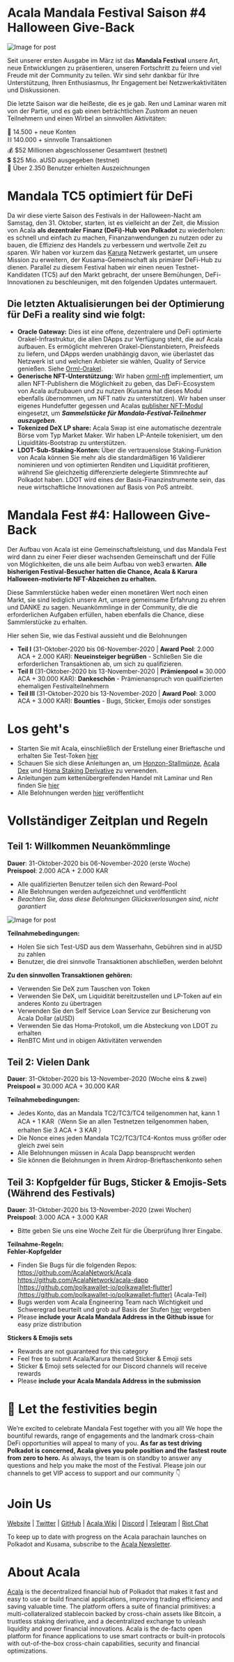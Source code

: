 # Acala Mandala Festival Saison #4 Halloween Give-Back

![Image for post](https://miro.medium.com/max/1600/1*7K9WRrmw92edbRTDZESqZQ.jpeg)

Seit unserer ersten Ausgabe im März ist das **Mandala Festival** unsere Art, neue Entwicklungen zu präsentieren, unseren Fortschritt zu feiern und viel Freude mit der Community zu teilen. Wir sind sehr dankbar für Ihre Unterstützung, Ihren Enthusiasmus, Ihr Engagement bei Netzwerkaktivitäten und Diskussionen.

Die letzte Saison war die heißeste, die es je gab. Ren und Laminar waren mit von der Partie, und es gab einen beträchtlichen Zustrom an neuen Teilnehmern und einen Wirbel an sinnvollen Aktivitäten:

👥 14.500 + neue Konten  
⛓️ 140.000 + sinnvolle Transaktionen  
💰 $52 Millionen abgeschlossener Gesamtwert (testnet)  
💲 $25 Mio. aUSD ausgegeben (testnet)  
🎉 Über 2.350 Benutzer erhielten Auszeichnungen

# Mandala TC5 optimiert für DeFi

Da wir diese vierte Saison des Festivals in der Halloween-Nacht am Samstag, den 31. Oktober, starten, ist es vielleicht an der Zeit, die Mission von Acala **als dezentraler Finanz (DeFi)-Hub von Polkadot** zu wiederholen: es schnell und einfach zu machen, Finanzanwendungen zu nutzen oder zu bauen, die Effizienz des Handels zu verbessern und wertvolle Zeit zu sparen. Wir haben vor kurzem das [Karura](https://medium.com/acalanetwork/introducing-karura-acalas-defi-parachain-on-kusama-af2f2695b07a) Netzwerk gestartet, um unsere Mission zu erweitern, der Kusama-Gemeinschaft als primärer DeFi-Hub zu dienen. Parallel zu diesem Festival haben wir einen neuen Testnet-Kandidaten (TC5) auf den Markt gebracht, der unsere Bemühungen, DeFi-Innovationen zu beschleunigen, mit den folgenden Updates untermauert.

## Die letzten Aktualisierungen bei der Optimierung für DeFi a reality sind wie folgt:

- **Oracle Gateway:** Dies ist eine offene, dezentralere und DeFi optimierte Orakel-Infrastruktur, die allen DApps zur Verfügung steht, die auf Acala aufbauen. Es ermöglicht mehreren Orakel-Dienstanbietern, Preisfeeds zu liefern, und DApps werden unabhängig davon, wie überlastet das Netzwerk ist und welchen Anbieter sie wählen, Quality of Service genießen. Siehe [Orml-Orakel](https://github.com/open-web3-stack/open-runtime-module-library/tree/master/oracle).
- **Generische NFT-Unterstützung:** Wir haben [orml-nft](https://github.com/open-web3-stack/open-runtime-module-library/tree/master/nft) implementiert, um allen NFT-Publishern die Möglichkeit zu geben, das DeFi-Ecosystem von Acala aufzubauen und zu nutzen (Kusama hat dieses Modul ebenfalls übernommen, um NFT nativ zu unterstützen). Wir haben unser eigenes Hundefutter gegessen und Acalas [publisher NFT-Modul](https://github.com/AcalaNetwork/Acala/blob/master/modules/nft/src/lib.rs) eingesetzt, um **_Sammelstücke für Mandala-Festival-Teilnehmer auszugeben_**.
- **Tokenized DeX LP share:** Acala Swap ist eine automatische dezentrale Börse vom Typ Market Maker. Wir haben LP-Anteile tokenisiert, um den Liquiditäts-Bootstrap zu unterstützen.
- **LDOT-Sub-Staking-Konten:** Über die vertrauenslose Staking-Funktion von Acala können Sie mehr als die standardmäßigen 16 Validierer nominieren und von optimierten Renditen und Liquidität profitieren, während Sie gleichzeitig differenzierte delegierte Stimmrechte auf Polkadot haben. LDOT wird eines der Basis-Finanzinstrumente sein, das neue wirtschaftliche Innovationen auf Basis von PoS antreibt.

# Mandala Fest #4: Halloween Give-Back

Der Aufbau von Acala ist eine Gemeinschaftsleistung, und das Mandala Fest wird dann zu einer Feier dieser wachsenden Gemeinschaft und der Fülle von Möglichkeiten, die uns alle beim Aufbau von web3 erwarten. **Alle bisherigen Festival-Besucher hatten die Chance, Acala & Karura Halloween-motivierte NFT-Abzeichen zu erhalten.**

Diese Sammlerstücke haben weder einen monetären Wert noch einen Markt, sie sind lediglich unsere Art, unsere gemeinsame Erfahrung zu ehren und DANKE zu sagen. Neuankömmlinge in der Community, die die erforderlichen Aufgaben erfüllen, haben ebenfalls die Chance, diese Sammlerstücke zu erhalten.

Hier sehen Sie, wie das Festival aussieht und die Belohnungen

- **Teil I** (31-Oktober-2020 bis 06-November-2020 | **Award Pool**: 2.000 ACA + 2.000 KAR): **Neueinsteiger begrüßen** - Schließen Sie die erforderlichen Transaktionen ab, um sich zu qualifizieren.
- **Teil II** (31-Oktober-2020 bis 13-November-2020 | **Prämienpool ≈** 30.000 ACA + 30.000 KAR): **Dankeschön** - Prämienanspruch von qualifizierten ehemaligen Festivalteilnehmern
- **Teil III** (31-Oktober-2020 bis 13-November-2020 | **Award Pool**: 3.000 ACA + 3.000 KAR): **Bounties** - Bugs, Sticker, Emojis oder sonstiges

# Los geht's

- Starten Sie mit Acala, einschließlich der Erstellung einer Brieftasche und erhalten Sie Test-Token [hier](https://github.com/AcalaNetwork/Acala/wiki/1.-Get-Started)
- Schauen Sie sich diese Anleitungen an, um [Honzon-Stallmünze](https://github.com/AcalaNetwork/Acala/wiki/2.-Honzon-Stablecoin), [Acala Dex](https://github.com/AcalaNetwork/Acala/wiki/3.-DeX) und [Homa Staking Derivative](https://github.com/AcalaNetwork/Acala/wiki/7.-Homa-Liquid-DOT) zu verwenden.
- Anleitungen zum kettenübergreifenden Handel mit Laminar und Ren finden Sie [hier](https://github.com/AcalaNetwork/Acala/wiki/T.-Cross-chain-DeFi)
- Alle Belohnungen werden [hier](https://github.com/AcalaNetwork/Acala/wiki/W.-Contribution-&-Rewards) veröffentlicht

# Vollständiger Zeitplan und Regeln

## **Teil 1: Willkommen Neuankömmlinge**

**Dauer**: 31-Oktober-2020 bis 06-November-2020 (erste Woche)  
**Preispool**: 2.000 ACA + 2.000 KAR

- Alle qualifizierten Benutzer teilen sich den Reward-Pool
- Alle Belohnungen werden aufgezeichnet und veröffentlicht
- _Beachten Sie, dass diese Belohnungen Glücksverlosungen sind, nicht garantiert_

![Image for post](https://miro.medium.com/max/3084/1*8ct_OSgiUPPcIMHlGZgfAQ.png)

**Teilnahmebedingungen:**

- Holen Sie sich Test-USD aus dem Wasserhahn, Gebühren sind in aUSD zu zahlen
- Benutzer, die drei sinnvolle Transaktionen abschließen, werden belohnt

**Zu den sinnvollen Transaktionen gehören:**

- Verwenden Sie DeX zum Tauschen von Token
- Verwenden Sie DeX, um Liquidität bereitzustellen und LP-Token auf ein anderes Konto zu übertragen
- Verwenden Sie den Self Service Loan Service zur Besicherung von Acala Dollar (aUSD)
- Verwenden Sie das Homa-Protokoll, um die Absteckung von LDOT zu erhalten
- RenBTC Mint und in obigen Aktivitäten verwenden

## **Teil 2: Vielen Dank**

**Dauer**: 31-Oktober-2020 bis 13-November-2020 (Woche eins & zwei)  
**Preispool ≈** 30.000 ACA + 30.000 KAR

**Teilnahmebedingungen:**

- Jedes Konto, das an Mandala TC2/TC3/TC4 teilgenommen hat, kann 1 ACA + 1 KAR（Wenn Sie an allen Testnetzen teilgenommen haben, erhalten Sie 3 ACA + 3 KAR ）
- Die Nonce eines jeden Mandala TC2/TC3/TC4-Kontos muss größer oder gleich zwei sein
- Alle Belohnungen müssen in Acala Dapp beansprucht werden
- Sie können die Belohnungen in Ihrem Airdrop-Brieftaschenkonto sehen

## **Teil 3: Kopfgelder für Bugs, Sticker & Emojis-Sets** (**Während des Festivals**)

**Dauer**: 31-Oktober-2020 bis 13-November-2020 (zwei Wochen)  
**Preispool**: 3.000 ACA + 3.000 KAR

- Bitte geben Sie uns eine Woche Zeit für die Überprüfung Ihrer Eingabe.

**Teilnahme-Regeln:  
Fehler-Kopfgelder**

- Finden Sie Bugs für die folgenden Repos:  
  [https://github.com/AcalaNetwork/Acala  
  ](https://github.com/AcalaNetwork/Acala)[https://github.com/AcalaNetwork/acala-dapp  
  ](https://github.com/AcalaNetwork/acala-dapp)[https://github.com/polkawallet-io/polkawallet-flutter](https://github.com/polkawallet-io/polkawallet-flutter) (Acala-Teil)
- Bugs werden vom Acala Engineering Team nach Wichtigkeit und Schweregrad beurteilt und grob auf Basis der Stufen [hier](https://github.com/AcalaNetwork/Acala/wiki/W.-Contribution-&-Rewards#runtime-bug-bounty) vergeben
- Please **include your Acala Mandala Address in the Github issue** for easy prize distribution

**Stickers & Emojis sets**

- Rewards are not guaranteed for this category
- Feel free to submit Acala/Karura themed Sticker & Emoji sets
- Sticker & Emoji sets selected for our Discord channels will receive rewards
- Please **include your Acala Mandala Address in the submission**

# 🎉 Let the festivities begin

We’re excited to celebrate Mandala Fest together with you all! We hope the bountiful rewards, range of engagements and the landmark cross-chain DeFi opportunities will appeal to many of you. **As far as test driving Polkadot is concerned, Acala gives you pole position and the fastest route from zero to hero.** As always, the team is on standby to answer any questions and help you make the most of the Festival. Please join our channels to get VIP access to support and our community 👇

# Join Us

[Website](https://acala.network/) | [Twitter](https://twitter.com/AcalaNetwork) | [GitHub](https://github.com/AcalaNetwork/Acala) | [Acala Wiki](https://github.com/AcalaNetwork/Acala/wiki) | [Discord](https://discord.gg/vdbFVCH) | [Telegram](https://t.me/acalaofficial) | [Riot Chat](https://riot.im/app/#/room/#acala:matrix.org)

To keep up to date with progress on the Acala parachain launches on Polkadot and Kusama, subscribe to the [Acala Newsletter](https://share.hsforms.com/1X9RxkXk-R62I0VNbATaDXw4h8qc).

# About Acala

[Acala](http://acala.network/) is the decentralized financial hub of Polkadot that makes it fast and easy to use or build financial applications, improving trading efficiency and saving valuable time. The platform offers a suite of financial primitives: a multi-collateralized stablecoin backed by cross-chain assets like Bitcoin, a trustless staking derivative, and a decentralized exchange to unleash liquidity and power financial innovations. Acala is the de-facto open platform for finance applications to use smart contracts or built-in protocols with out-of-the-box cross-chain capabilities, security and financial optimizations.
